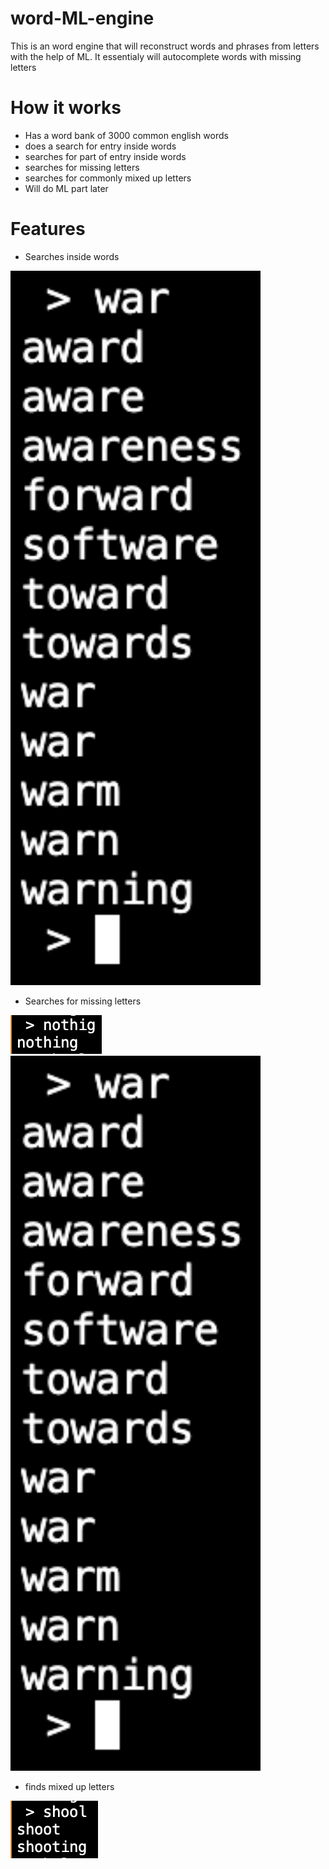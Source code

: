 # word-ML-engine
This is an word engine that will reconstruct words and phrases from letters with the help of ML. It essentialy will autocomplete words with missing letters

# How it works
- Has a word bank of 3000 common english words
- does a search for entry inside words
- searches for part of entry inside words
- searches for missing letters
- searches for commonly mixed up letters
- Will do ML part later

# Features

- Searches inside words

<img src="images/inside_searching.png" width="400"> 

- Searches for missing letters

![](images/missing_letters.png)
<img src="images/inside_searching.png" width="400"> 

- finds mixed up letters

![](images/commonly_mixed_up_letters.png)
